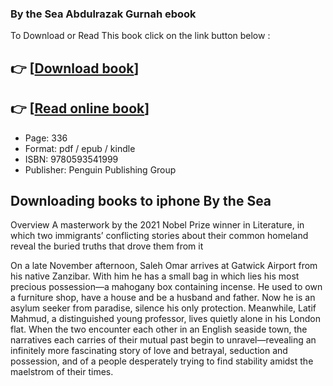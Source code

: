 ### By the Sea Abdulrazak Gurnah ebook

To Download or Read This book click on the link button below :

## 👉  [**[Download book](http://ebooksharez.info/download.php?group=book&from=github.com&id=681422&lnk=1066 "Download book")**]

## 👉  [**[Read online book](http://ebooksharez.info/download.php?group=book&from=github.com&id=681422&lnk=1066 "Read online book")**]


* Page: 336
* Format: pdf / epub / kindle
* ISBN: 9780593541999
* Publisher: Penguin Publishing Group



## Downloading books to iphone By the Sea


Overview
A masterwork by the 2021 Nobel Prize winner in Literature, in which two immigrants’ conflicting stories about their common homeland reveal the buried truths that drove them from it

 On a late November afternoon, Saleh Omar arrives at Gatwick Airport from his native Zanzibar. With him he has a small bag in which lies his most precious possession—a mahogany box containing incense. He used to own a furniture shop, have a house and be a husband and father. Now he is an asylum seeker from paradise, silence his only protection. Meanwhile, Latif Mahmud, a distinguished young professor, lives quietly alone in his London flat. When the two encounter each other in an English seaside town, the narratives each carries of their mutual past begin to unravel—revealing an infinitely more fascinating story of love and betrayal, seduction and possession, and of a people desperately trying to find stability amidst the maelstrom of their times.



